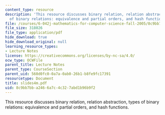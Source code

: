 ```yaml
---
content_type: resource
description: 'This resource discusses binary relation, relation abstraction, types
  of binary relations: equivalence and partial orders, and hash functions.'
file: /courses/6-042j-mathematics-for-computer-science-fall-2005/8c9bb7bba2466a7c4c327abd1b96b9f2_slides4m.pdf
file_size: 318026
file_type: application/pdf
hide_download: true
hide_download_original: null
learning_resource_types:
- Lecture Notes
license: https://creativecommons.org/licenses/by-nc-sa/4.0/
ocw_type: OCWFile
parent_title: Lecture Notes
parent_type: CourseSection
parent_uid: 560d0fc0-0a7a-0ab0-26b1-b8fe9fc17391
resourcetype: Document
title: slides4m.pdf
uid: 8c9bb7bb-a246-6a7c-4c32-7abd1b96b9f2
---
```

This resource discusses binary relation, relation abstraction, types of binary relations: equivalence and partial orders, and hash functions.